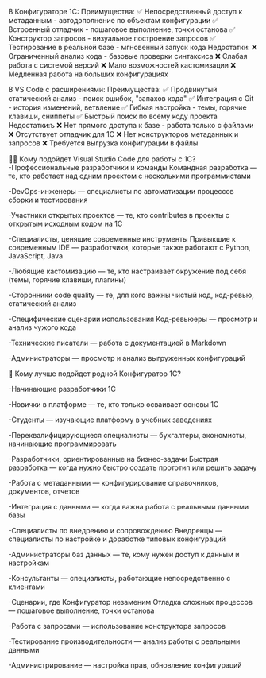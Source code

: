 В Конфигураторе 1С:
Преимущества:
✅ Непосредственный доступ к метаданным - автодополнение по объектам конфигурации
✅ Встроенный отладчик - пошаговое выполнение, точки останова
✅ Конструктор запросов - визуальное построение запросов
✅ Тестирование в реальной базе - мгновенный запуск кода
Недостатки:
❌ Ограниченный анализ кода - базовые проверки синтаксиса
❌ Слабая работа с системой версий
❌ Мало возможностей кастомизации
❌ Медленная работа на больших конфигурациях

В VS Code с расширениями:
Преимущества:
✅ Продвинутый статический анализ - поиск ошибок, "запахов кода"
✅ Интеграция с Git - история изменений, ветвление
✅ Гибкая настройка - темы, горячие клавиши, сниппеты
✅ Быстрый поиск по всему коду проекта
Недостатки:ъ
❌ Нет прямого доступа к базе - работа только с файлами
❌ Отсутствует отладчик для 1С
❌ Нет конструкторов метаданных и запросов
❌ Требуется выгрузка конфигурации в файлы

👨‍💻 Кому подойдет Visual Studio Code для работы с 1С?
-Профессиональные разработчики и команды
Командная разработка — те, кто работает над одним проектом с несколькими программистами

-DevOps-инженеры — специалисты по автоматизации процессов сборки и тестирования

-Участники открытых проектов — те, кто contributes в проекты с открытым исходным кодом на 1С

-Специалисты, ценящие современные инструменты
Привыкшие к современным IDE — разработчики, которые также работают с Python, JavaScript, Java

-Любящие кастомизацию — те, кто настраивает окружение под себя (темы, горячие клавиши, плагины)

-Сторонники code quality — те, для кого важны чистый код, код-ревью, статический анализ

-Специфические сценарии использования
Код-ревьюеры — просмотр и анализ чужого кода

-Технические писатели — работа с документацией в Markdown

-Администраторы — просмотр и анализ выгруженных конфигураций


🏢 Кому лучше подойдет родной Конфигуратор 1С?

-Начинающие разработчики 1С

-Новички в платформе — те, кто только осваивает основы 1С

-Студенты — изучающие платформу в учебных заведениях

-Переквалифицирующиеся специалисты — бухгалтеры, экономисты, начинающие программировать

-Разработчики, ориентированные на бизнес-задачи
Быстрая разработка — когда нужно быстро создать прототип или решить задачу

-Работа с метаданными — конфигурирование справочников, документов, отчетов

-Интеграция с данными — когда важна работа с реальными данными базы

-Специалисты по внедрению и сопровождению
Внедренцы — специалисты по настройке и доработке типовых конфигураций

-Администраторы баз данных — те, кому нужен доступ к данным и настройкам

-Консультанты — специалисты, работающие непосредственно с клиентами

-Сценарии, где Конфигуратор незаменим
Отладка сложных процессов — пошаговое выполнение, точки останова

-Работа с запросами — использование конструктора запросов

-Тестирование производительности — анализ работы с реальными данными

-Администрирование — настройка прав, обновление конфигураций
